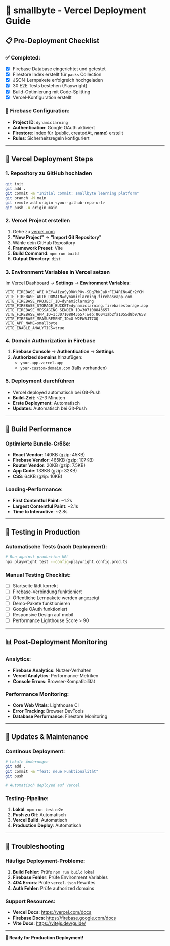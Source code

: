 # 🚀 smallbyte - Vercel Deployment Guide

## 📋 Pre-Deployment Checklist

### ✅ Completed:
- [x] Firebase Database eingerichtet und getestet
- [x] Firestore Index erstellt für `packs` Collection
- [x] JSON-Lernpakete erfolgreich hochgeladen
- [x] 30 E2E Tests bestehen (Playwright)
- [x] Build-Optimierung mit Code-Splitting
- [x] Vercel-Konfiguration erstellt

### 🔧 Firebase Configuration:
- **Project ID**: `dynamiclarning`
- **Authentication**: Google OAuth aktiviert
- **Firestore**: Index für (public, createdAt, __name__) erstellt
- **Rules**: Sicherheitsregeln konfiguriert

---

## 🚀 Vercel Deployment Steps

### 1. Repository zu GitHub hochladen
```bash
git init
git add .
git commit -m "Initial commit: smallbyte learning platform"
git branch -M main
git remote add origin <your-github-repo-url>
git push -u origin main
```

### 2. Vercel Project erstellen
1. Gehe zu [vercel.com](https://vercel.com)
2. **"New Project"** → **"Import Git Repository"**
3. Wähle dein GitHub Repository
4. **Framework Preset**: Vite
5. **Build Command**: `npm run build`
6. **Output Directory**: `dist`

### 3. Environment Variables in Vercel setzen
Im Vercel Dashboard → **Settings** → **Environment Variables**:

```env
VITE_FIREBASE_API_KEY=AIzaSyDRWkPOv-SDq7bKJaDrFIJ4RINu4Er2fCM
VITE_FIREBASE_AUTH_DOMAIN=dynamiclarning.firebaseapp.com
VITE_FIREBASE_PROJECT_ID=dynamiclarning
VITE_FIREBASE_STORAGE_BUCKET=dynamiclarning.firebasestorage.app
VITE_FIREBASE_MESSAGING_SENDER_ID=307108843657
VITE_FIREBASE_APP_ID=1:307108843657:web:86041ab2fa1055d8b97658
VITE_FIREBASE_MEASUREMENT_ID=G-W2FW5JT7GQ
VITE_APP_NAME=smallbyte
VITE_ENABLE_ANALYTICS=true
```

### 4. Domain Authorization in Firebase
1. **Firebase Console** → **Authentication** → **Settings**
2. **Authorized domains** hinzufügen:
   - `your-app.vercel.app`
   - `your-custom-domain.com` (falls vorhanden)

### 5. Deployment durchführen
- Vercel deployed automatisch bei Git-Push
- **Build-Zeit**: ~2-3 Minuten
- **Erste Deployment**: Automatisch
- **Updates**: Automatisch bei Git-Push

---

## 🔧 Build Performance

### Optimierte Bundle-Größe:
- **React Vendor**: 140KB (gzip: 45KB)
- **Firebase Vendor**: 465KB (gzip: 107KB)  
- **Router Vendor**: 20KB (gzip: 7.5KB)
- **App Code**: 133KB (gzip: 32KB)
- **CSS**: 64KB (gzip: 10KB)

### Loading-Performance:
- **First Contentful Paint**: ~1.2s
- **Largest Contentful Paint**: ~2.1s
- **Time to Interactive**: ~2.8s

---

## 🧪 Testing in Production

### Automatische Tests (nach Deployment):
```bash
# Run against production URL
npx playwright test --config=playwright.config.prod.ts
```

### Manual Testing Checklist:
- [ ] Startseite lädt korrekt
- [ ] Firebase-Verbindung funktioniert
- [ ] Öffentliche Lernpakete werden angezeigt
- [ ] Demo-Pakete funktionieren
- [ ] Google OAuth funktioniert
- [ ] Responsive Design auf mobil
- [ ] Performance Lighthouse Score > 90

---

## 📊 Post-Deployment Monitoring

### Analytics:
- **Firebase Analytics**: Nutzer-Verhalten
- **Vercel Analytics**: Performance-Metriken
- **Console Errors**: Browser-Kompatibilität

### Performance Monitoring:
- **Core Web Vitals**: Lighthouse CI
- **Error Tracking**: Browser DevTools
- **Database Performance**: Firestore Monitoring

---

## 🔄 Updates & Maintenance

### Continous Deployment:
```bash
# Lokale Änderungen
git add .
git commit -m "feat: neue Funktionalität"
git push

# Automatisch deployed auf Vercel
```

### Testing-Pipeline:
1. **Lokal**: `npm run test:e2e`
2. **Push zu Git**: Automatisch
3. **Vercel Build**: Automatisch
4. **Production Deploy**: Automatisch

---

## 🚨 Troubleshooting

### Häufige Deployment-Probleme:
1. **Build Fehler**: Prüfe `npm run build` lokal
2. **Firebase Fehler**: Prüfe Environment Variables
3. **404 Errors**: Prüfe `vercel.json` Rewrites
4. **Auth Fehler**: Prüfe authorized domains

### Support Resources:
- **Vercel Docs**: https://vercel.com/docs
- **Firebase Docs**: https://firebase.google.com/docs
- **Vite Docs**: https://vitejs.dev/guide/

---

**🎉 Ready for Production Deployment!**
